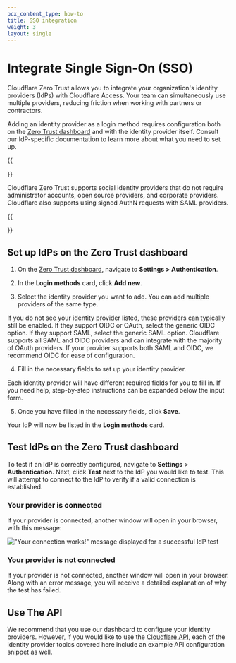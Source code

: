 ```yaml
---
pcx_content_type: how-to
title: SSO integration
weight: 3
layout: single
---
```


# Integrate Single Sign-On (SSO)

Cloudflare Zero Trust allows you to integrate your organization's identity providers (IdPs) with Cloudflare Access. Your team can simultaneously use multiple providers, reducing friction when working with partners or contractors.

Adding an identity provider as a login method requires configuration both on the [Zero Trust dashboard](https://one.dash.cloudflare.com) and with the identity provider itself. Consult our IdP-specific documentation to learn more about what you need to set up.

{{<Aside>}}

Cloudflare Zero Trust supports social identity providers that do not require administrator accounts, open source providers, and corporate providers. Cloudflare also supports using signed AuthN requests with SAML providers.

{{</Aside>}}

## Set up IdPs on the Zero Trust dashboard

1. On the [Zero Trust dashboard](https://one.dash.cloudflare.com), navigate to **Settings > Authentication**.

2. In the **Login methods** card, click **Add new**.

3. Select the identity provider you want to add. You can add multiple providers of the same type.

If you do not see your identity provider listed, these providers can typically still be enabled. If they support OIDC or OAuth, select the generic OIDC option. If they support SAML, select the generic SAML option. Cloudflare supports all SAML and OIDC providers and can integrate with the majority of OAuth providers. If your provider supports both SAML and OIDC, we recommend OIDC for ease of configuration.

4. Fill in the necessary fields to set up your identity provider.

Each identity provider will have different required fields for you to fill in. If you need help, step-by-step instructions can be expanded below the input form.

5. Once you have filled in the necessary fields, click **Save**.

Your IdP will now be listed in the **Login methods** card.

## Test IdPs on the Zero Trust dashboard

To test if an IdP is correctly configured, navigate to **Settings** > **Authentication**. Next, click **Test** next to the IdP you would like to test. This will attempt to connect to the IdP to verify if a valid connection is established.

### Your provider is connected

If your provider is connected, another window will open in your browser, with this message:

!["Your connection works!" message displayed for a successful IdP test](/cloudflare-one/static/documentation/identity/connected-idp.png)

### Your provider is not connected

If your provider is not connected, another window will open in your browser. Along with an error message, you will receive a detailed explanation of why the test has failed.

## Use The API

We recommend that you use our dashboard to configure your identity providers. However, if you would like to use the [Cloudflare API](https://api.cloudflare.com/), each of the identity provider topics covered here include an example API configuration snippet as well.
